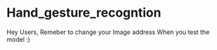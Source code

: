 # Hand_gesture_recogntion

Hey Users,
Remeber to change your Image address When you test the model :)
